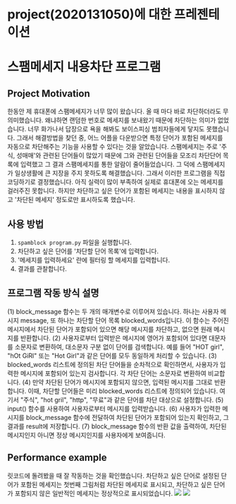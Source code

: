 # project(2020131050)에 대한 프레젠테이션

# 스팸메세지 내용차단 프로그램

## Project Motivation
한동안 제 휴대폰에 스팸메세지가 너무 많이 왔습니다. 올 때 마다 바로 차단하더라도 무의미했습니다. 왜냐하면 랜덤한 번호로 메세지를 보내왔기 때문에 차단하는 의미가 없었습니다. 너무 화가나서 답장으로 욕을 해봐도 보이스피싱 범죄자들에게 닿지도 못했습니다.
그래서 해결방법을 찾던 중, 어느 어플을 다운받으면 특정 단어가 포함된 메세지를 자동으로 차단해주는 기능을 사용할 수 있다는 것을 알았습니다. 스팸메세지는 주로 '주식, 성매매'와 관련된 단어들이 많았기 때문에 그와 관련된 단어들을 모조리 차단단어 목록에 입력했고
그 결과 스팸메세지를 통한 알람이 줄어들었습니다. 그 덕에 스팸메세지가 일상생활에 큰 지장을 주지 못하도록 해결했습니다. 그래서 이러한 프로그램을 직접 코딩하기로 결정했습니다. 아직 실력이 많이 부족하여 실제로 휴대폰에 오는 메세지를 걸러주진 못합니다. 하지만
차단하고 싶은 단어가 포함된 메세지는 내용을 표시하지 않고 '차단된 메세지' 정도로만 표시하도록 했습니다. 

## 사용 방법
1. `spamblock program.py` 파일을 실행합니다.
2. 차단하고 싶은 단어를 '차단할 단어 목록'에 입력합니다.
3. '메세지를 입력하세요' 란에 필터링 할 메세지를 입력합니다.
4. 결과를 관찰합니다.

## 프로그램 작동 방식 설명
(1) block_message 함수는 두 개의 매개변수로 이루어져 있습니다. 하나는 사용자 메시지 message, 또 하나는 차단할 단어 목록 blocked_words입니다. 이 함수는 주어진 메시지에서 차단된 단어가 포함되어 있으면 해당 메시지를 차단하고, 없으면 원래 메시지를 반환합니다.
(2) 사용자로부터 입력받은 메시지에 영어가 포함되어 있다면 대문자를 소문자로 변환하여, 대소문자 구분 없이 단어를 검색합니다. 예를 들어 "HOT girl", "hOt GiRl" 또는 "Hot Girl"과 같은 단어를 모두 동일하게 처리할 수 있습니다.
(3) blocked_words 리스트에 정의된 차단 단어들을 순차적으로 확인하면서, 사용자가 입력한 메시지에 포함되어 있는지 검사합니다. 각 차단 단어는 소문자로 변환하여 비교합니다.
(4) 만약 차단된 단어가 메시지에 포함되지 않으면, 입력된 메시지를 그대로 반환합니다. 이때, 차단할 단어들은 미리 blocked_words 리스트에 정의되어 있습니다. 여기서 "주식", "hot gril", "http", "무료"과 같은 단어를 차단 대상으로 설정합니다.
(5) input() 함수를 사용하여 사용자로부터 메시지를 입력받습니다.
(6) 사용자가 입력한 메시지를 block_message 함수에 전달하여 차단된 단어가 포함되어 있는지 확인하고, 그 결과를 result에 저장합니다.
(7) block_message 함수의 반환 값을 출력하여, 차단된 메시지인지 아니면 정상 메시지인지를 사용자에게 보여줍니다.

## Performance example
릿코드에 돌려봤을 때 잘 작동하는 것을 확인했습니다. 
차단하고 싶은 단어로 설정된 단어가 포함된 메세지는 첫번째 그림처럼 차단된 메세지로 표시되고, 
차단하고 싶은 단어가 포함되지 않은 일반적인 메세지는 정상적으로 표시되었습니다.
<img src="example1">
<img src="example2">
